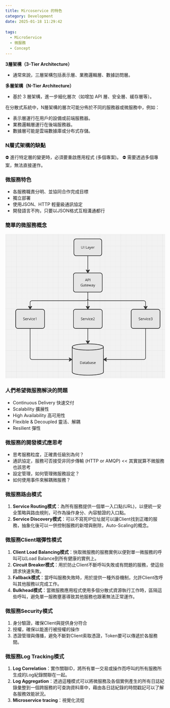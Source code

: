 ```yaml
---
title: Mircoservice 的特色
category: Development
date: 2025-01-18 11:29:42
 
tags: 
  - MicroService
  - 微服務
  - Concept
---
```


**3層架構（3-Tier Architecture）**

- 通常來說，三層架構包括表示層、業務邏輯層、數據訪問層。

**多層架構（N-Tier Architecture）**

- 基於 3 層架構，進一步細化層次（如增加 API 層、安全層、緩存層等）。

在分散式系統中，N層架構的層次可能分佈於不同的服務器或微服務中，例如：

- 表示層運行在用戶的設備或前端服務器。
- 業務邏輯層運行在後端服務器。
- 數據層可能是雲端數據庫或分布式存儲。

### N層式架構的缺點
⛔  進行特定層的變更時，必須要重啟應用程式 (多個專案)。
⛔  需要透過多個專案，無法直接運作。

### 微服務特色

- 各服務職責分明、並協同合作完成目標
- 獨立部署
- 使用JSON、HTTP 輕量級通訊協定
- 開發語言不拘，只要以JSON格式互相溝通都行

### 簡單的微服務概念
![▲ 微服務圖示](/img/microservice.png)

### 人們希望微服務解決的問題

- Continuous Delivery 快速交付
- Scalability 擴展性
- High Availability 高可用性
- Flexible & Decoupled 靈活、解耦
- Resilient 彈性

### 微服務的開發模式應思考

- 思考服務粒度，正確責任級別為何？
- 通訊協定，服務可否接受非同步傳輸 (HTTP or AMQP) << 其實就算不微服務也該思考
- 設定管理，如何管理微服務設定？
- 如何使用事件來解耦微服務？

### 微服務路由模式

1. **Service Routing模式**：為所有服務提供一個單一入口點(URL)，以便統一安全策略與路由規則，可作為操作身分、內容驗證的入口點。
2. **Service Discovery模式**：可以不寫死IP位址就可以讓Client找到正確的服務，抽象化後可以一併控制服務的新增與刪除，Auto-Scaling的概念。

### 微服務Client端彈性模式

1. **Client Load Balancing模式**：快取微服務的服務實例以便對單一微服務的呼叫可以Load Balance到所有健康的實例上。
2. **Circuit Breaker模式**：用於防止Client不斷呼叫失敗或有問題的服務，使這些請求快速失敗。
3. **Fallback模式**：當呼叫服務失敗時，用於提供一種外掛機制，允許Client改呼叫其他服務以完成工作。
4. **Bulkhead模式**：當微服務應用程式使用多個分散式資源執行工作時，區隔這些呼叫，避免單一服務壅塞導致其他服務也跟著無法正常運作。

### 微服務Security模式

1. 身分驗證，確保Client與提供身分符合
2. 授權，確保以能進行被授權的操作
3. 憑證管理與傳播，避免不斷對Client索取憑證，Token要可以傳遞於各服務間。

### 微服務Log Tracking模式

1. **Log Correlation**：實作關聯ID，將所有單一交易或操作而呼叫的所有服務所生成的Log紀錄關聯在一起。
2. **Log Aggregation**：透過這種模式可以將微服務及各個實例產生的所有日誌紀錄彙整到一個跨服務的可查詢資料庫中，藉由各日誌紀錄的時間戳記可以了解各服務效能狀況。
3. **Microservice tracing**：視覺化流程